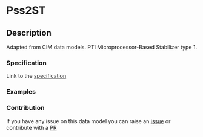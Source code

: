 # Pss2ST

## Description 

Adapted from CIM data models. PTI Microprocessor-Based Stabilizer type 1.
### Specification

Link to the [specification](https://smart-data-models.github.io/dataModel.EnergyCIM/Pss2ST/doc/spec.md)
### Examples
### Contribution

 If you have any issue on this data model you can raise an [issue](https://github.com/smart-data-models/dataModel.EnergyCIM/issues)  or contribute with a [PR](https://github.com/smart-data-models/dataModel.EnergyCIM/pulls)